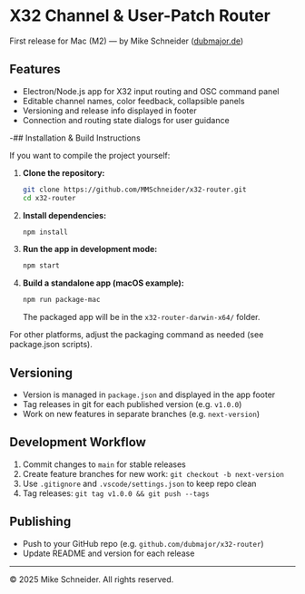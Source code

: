 # X32 Channel & User-Patch Router

First release for Mac (M2) — by Mike Schneider ([dubmajor.de](https://dubmajor.de))

## Features
- Electron/Node.js app for X32 input routing and OSC command panel
- Editable channel names, color feedback, collapsible panels
- Versioning and release info displayed in footer
- Connection and routing state dialogs for user guidance

-## Installation & Build Instructions

If you want to compile the project yourself:

1. **Clone the repository:**
	```sh
	git clone https://github.com/MMSchneider/x32-router.git
	cd x32-router
	```
2. **Install dependencies:**
	```sh
	npm install
	```
3. **Run the app in development mode:**
	```sh
	npm start
	```
4. **Build a standalone app (macOS example):**
	```sh
	npm run package-mac
	```
	The packaged app will be in the `x32-router-darwin-x64/` folder.

For other platforms, adjust the packaging command as needed (see package.json scripts).

## Versioning
- Version is managed in `package.json` and displayed in the app footer
- Tag releases in git for each published version (e.g. `v1.0.0`)
- Work on new features in separate branches (e.g. `next-version`)

## Development Workflow
1. Commit changes to `main` for stable releases
2. Create feature branches for new work: `git checkout -b next-version`
3. Use `.gitignore` and `.vscode/settings.json` to keep repo clean
4. Tag releases: `git tag v1.0.0 && git push --tags`

## Publishing
- Push to your GitHub repo (e.g. `github.com/dubmajor/x32-router`)
- Update README and version for each release

---
© 2025 Mike Schneider. All rights reserved.
